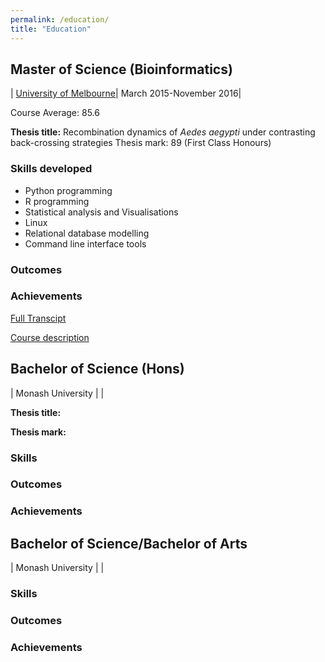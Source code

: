 ```yaml
---
permalink: /education/
title: "Education"
---
```

<link rel="stylesheet" href="//use.fontawesome.com/releases/v5.0.7/css/all.css">

## <i class="fas fa-graduation-cap"></i> Master of Science (Bioinformatics)

|<i class="fas fa-university"></i> [University of Melbourne](https://study.unimelb.edu.au/find/courses/graduate/master-of-science-bioinformatics/)|<i class="fas fa-calendar-alt"></i> March 2015-November 2016|

<i class="fas fa-clipboard-check"></i> Course Average: 85.6

<i class="fas fa-book"></i> **Thesis title:** Recombination dynamics of *Aedes aegypti* under contrasting back-crossing strategies
Thesis mark: 89 (First Class Honours)

### Skills developed

- <i class="fab fa-python"></i> Python programming
- <i class="fab fa-r-project"></i> R programming
- <i class="fas fa-chart-line"></i> Statistical analysis and Visualisations
- <i class="fab fa-linux"></i> Linux
- <i class="fas fa-database"></i> Relational database modelling
- <i class="fas fa-terminal"></i> Command line interface tools

### Outcomes


### Achievements

[Full Transcipt]()

[Course description](https://study.unimelb.edu.au/find/courses/graduate/master-of-science-bioinformatics/)

## <i class="fas fa-graduation-cap"></i> Bachelor of Science (Hons)

|<i class="fas fa-university"></i> Monash University |<i class="fas fa-calendar-alt"></i> |

<i class="fas fa-book"></i> **Thesis title:**

**Thesis mark:**  

### Skills

### Outcomes

### Achievements

## <i class="fas fa-graduation-cap"></i> Bachelor of Science/Bachelor of Arts

|<i class="fas fa-university"></i> Monash University |<i class="fas fa-calendar-alt"></i> |

### Skills

### Outcomes

### Achievements